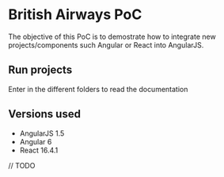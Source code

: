 # British Airways PoC

The objective of this PoC is to demostrate how to integrate new projects/components such Angular or React into AngularJS.

## Run projects

Enter in the different folders to read the documentation

## Versions used

- AngularJS 1.5
- Angular 6
- React 16.4.1

// TODO
